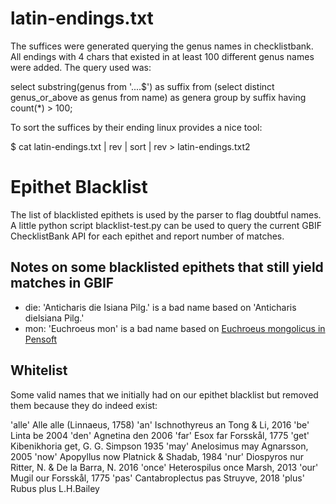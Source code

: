 # latin-endings.txt
The suffices were generated querying the genus names in checklistbank. All endings with 4 chars that existed in at least 100 different genus names were added.
The query used was:

   select substring(genus from '....$') as suffix from (select distinct genus_or_above as genus from name) as genera group by suffix having count(*) > 100;

To sort the suffices by their ending linux provides a nice tool:

   $ cat latin-endings.txt | rev | sort | rev > latin-endings.txt2




# Epithet Blacklist
The list of blacklisted epithets is used by the parser to flag doubtful names.
A little python script blacklist-test.py can be used to query the current GBIF ChecklistBank API for each epithet and report number of matches.

## Notes on some blacklisted epithets that still yield matches in GBIF

 - die: 'Anticharis die Isiana Pilg.' is a bad name based on 'Anticharis dielsiana Pilg.'
 - mon: 'Euchroeus mon' is a bad name based on [Euchroeus mongolicus in Pensoft](https://zookeys.pensoft.net/article/4271/list/13/)

 ## Whitelist
 Some valid names that we initially had on our epithet blacklist but removed them because they do indeed exist:

'alle' Alle alle (Linnaeus, 1758)
'an' Ischnothyreus an Tong & Li, 2016
'be' Linta be 2004
'den' Agnetina den 2006
'far' Esox far Forsskål, 1775
'get' Kibenikhoria get, G. G. Simpson 1935
'may' Anelosimus may Agnarsson, 2005
'now' Apopyllus now Platnick & Shadab, 1984
'nur' Diospyros nur Ritter, N. & De la Barra, N. 2016
'once' Heterospilus once Marsh, 2013
'our' Mugil our Forsskål, 1775
'pas' Cantabroplectus pas Struyve, 2018
'plus' Rubus plus L.H.Bailey